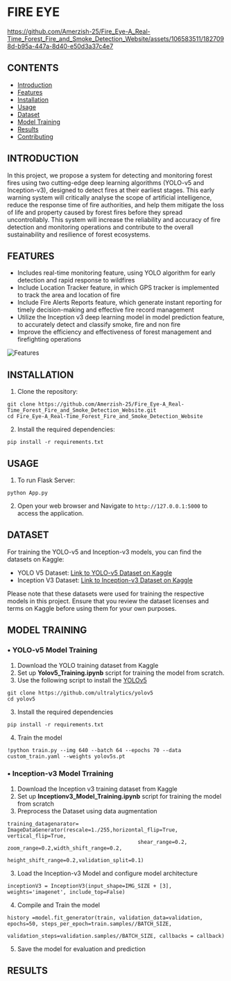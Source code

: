 # FIRE EYE 

https://github.com/Amerzish-25/Fire_Eye-A_Real-Time_Forest_Fire_and_Smoke_Detection_Website/assets/106583511/1827098d-b95a-447a-8d40-e50d3a37c4e7

## CONTENTS
- [Introduction](#introduction)
- [Features](#features)
- [Installation](#installation)
- [Usage](#usage)
- [Dataset](#dataset)
- [Model Training](#model-training)
- [Results](#results)
- [Contributing](#contributing)

## INTRODUCTION
In this project, we propose a system for detecting and monitoring forest fires using two cutting-edge deep learning algorithms (YOLO-v5 and Inception-v3), designed to detect fires at their earliest stages. This early warning system will critically analyse the scope of artificial intelligence, reduce the response time of fire authorities, and help them mitigate the loss of life and property caused by forest fires before they spread uncontrollably. This system will increase the reliability and accuracy of fire detection and monitoring operations and contribute to the overall sustainability and resilience of forest ecosystems.
 
## FEATURES
- Includes real-time monitoring feature, using YOLO algorithm for early detection and rapid response to wildfires
- Include Location Tracker feature, in which GPS tracker is implemented to track the area and location of fire
- Include Fire Alerts Reports feature, which generate instant reporting for timely decision-making and effective fire record management
- Utilize the Inception v3 deep learning model in model prediction feature, to accurately detect and classify smoke, fire and non fire
- Improve the efficiency and effectiveness of forest management and firefighting operations

![Features](https://github.com/Amerzish-25/Fire_Eye-A_Real-Time_Forest_Fire_and_Smoke_Detection_Website/assets/106583511/f2a81553-b055-40a5-a900-8e91ed30d707)

## INSTALLATION 
1. Clone the repository:
```
git clone https://github.com/Amerzish-25/Fire_Eye-A_Real-Time_Forest_Fire_and_Smoke_Detection_Website.git
cd Fire_Eye-A_Real-Time_Forest_Fire_and_Smoke_Detection_Website
```
2. Install the required dependencies:
```
pip install -r requirements.txt
```
## USAGE 
1. To run Flask Server:
```
python App.py
```
2. Open your web browser and Navigate to `http://127.0.0.1:5000` to access the application.

## DATASET
For training the YOLO-v5 and Inception-v3 models, you can find the datasets on Kaggle:

- YOLO V5 Dataset: [Link to YOLO-v5 Dataset on Kaggle](https://www.kaggle.com/datasets/amerzishminha/fire-eye)
- Inception V3 Dataset: [Link to Inception-v3 Dataset on Kaggle](https://www.kaggle.com/datasets/amerzishminha/forest-fire-smoke-and-non-fire-image-dataset)

Please note that these datasets were used for training the respective models in this project. Ensure that you review the dataset licenses and terms on Kaggle before using them for your own purposes.

## MODEL TRAINING
### • YOLO-v5 Model Training
1. Download the YOLO training dataset from Kaggle
2. Set up **Yolov5_Training.ipynb** script for training the model from scratch. 
3. Use the following script to install the [YOLOv5](https://github.com/ultralytics/yolov5)
```
git clone https://github.com/ultralytics/yolov5  
cd yolov5
```
3. Install the required dependencies
```
pip install -r requirements.txt
```
4. Train the model
```
!python train.py --img 640 --batch 64 --epochs 70 --data custom_train.yaml --weights yolov5s.pt 
```
### • Inception-v3 Model Trraining
1. Download the Inception v3 training dataset from Kaggle
2. Set up **Inceptionv3_Model_Training.ipynb** script for training the model from scratch
3. Preprocess the Dataset using data augmentation
```
training_datagenarator= ImageDataGenerator(rescale=1./255,horizontal_flip=True, vertical_flip=True,
                                          shear_range=0.2, zoom_range=0.2,width_shift_range=0.2,
                                           height_shift_range=0.2,validation_split=0.1)
```
3. Load the Inception-v3 Model and configure model architecture
```
inceptionV3 = InceptionV3(input_shape=IMG_SIZE + [3], weights='imagenet', include_top=False)
```
4. Compile and Train the model
```
history =model.fit_generator(train, validation_data=validation, epochs=50, steps_per_epoch=train.samples//BATCH_SIZE,
                             validation_steps=validation.samples//BATCH_SIZE, callbacks = callback)
```
5. Save the model for evaluation and prediction

## RESULTS
